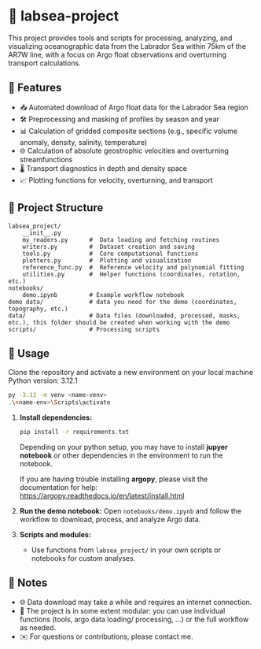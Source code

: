 # 🌊 labsea-project

This project provides tools and scripts for processing, analyzing, and visualizing oceanographic data from the Labrador Sea within 75km of the AR7W line, with a focus on Argo float observations and overturning transport calculations.

## 🚀 Features

* 📥 Automated download of Argo float data for the Labrador Sea region
* 🛠️ Preprocessing and masking of profiles by season and year
* 📊 Calculation of gridded composite sections (e.g., specific volume anomaly, density, salinity, temperature)
* 🌐 Calculation of absolute geostrophic velocities and overturning streamfunctions
* 🌡️ Transport diagnostics in depth and density space
* 📈 Plotting functions for velocity, overturning, and transport

## 📂 Project Structure

```
labsea_project/
    __init__.py
    my_readers.py      #  Data loading and fetching routines
    writers.py         #  Dataset creation and saving
    tools.py           #  Core computational functions
    plotters.py        #  Plotting and visualization
    reference_func.py  #  Reference velocity and polynomial fitting
    utilities.py       #  Helper functions (coordinates, rotation, etc.)
notebooks/
    demo.ipynb         # Example workflow notebook
demo data/             # data you need for the demo (coordinates, topography, etc.)
data/                  # Data files (downloaded, processed, masks, etc.), this folder should be created when working with the demo
scripts/               # Processing scripts
```

## 🔧 Usage

Clone the repository and activate a new environment on your local machine
Python version: 3.12.1
   ```bash
   py -3.12 -m venv <name-venv>
   .\<name-env>\Scripts\activate      
   ```


1. **Install dependencies:**

   ```bash
   pip install -r requirements.txt
   ```

   Depending on your python setup, you may have to install **jupyer notebook** or other dependencies in the environment to run the notebook.
   
   If you are having trouble installing **argopy**, please visit the documentation for help: https://argopy.readthedocs.io/en/latest/install.html

3. **Run the demo notebook:**
   Open `notebooks/demo.ipynb` and follow the workflow to download, process, and analyze Argo data.

4. **Scripts and modules:**

   * Use functions from `labsea_project/` in your own scripts or notebooks for custom analyses.

## 📌 Notes

* 🌐 Data download may take a while and requires an internet connection.
* 🧩 The project is in some extent modular: you can use individual functions (tools, argo data loading/ processing, ...) or the full workflow as needed.
* ✉️ For questions or contributions, please contact me.
